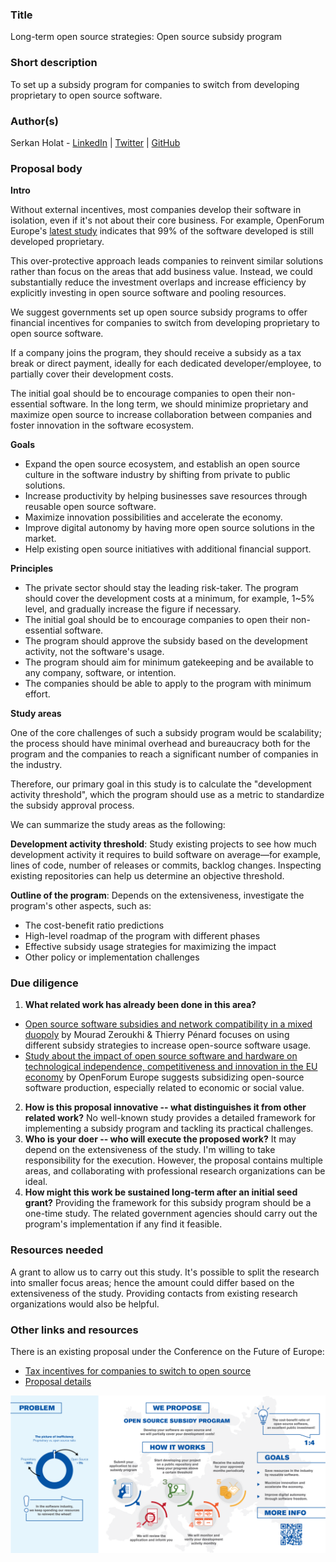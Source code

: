 ### Title

<!-- A short, pithy title for the proposal. -->

Long-term open source strategies: Open source subsidy program

### Short description

<!-- A short, one-sentence description of the proposal. -->

To set up a subsidy program for companies to switch from developing proprietary to open source software.

### Author(s)

<!-- Put your GitHub username(s) here. The proposal author(s) will "own" the proposal and will be able to accept future PRs that change it. -->

Serkan Holat - [LinkedIn](https://www.linkedin.com/in/serkanholat/) | [Twitter](https://twitter.com/coni2k) | [GitHub](https://github.com/coni2k)

### Proposal body

<!-- Explain your proposal. Add as much as you want, within reason! -->

**Intro**

Without external incentives, most companies develop their software in isolation, even if it's not about their core business. For example, OpenForum Europe's [latest study](https://digital-strategy.ec.europa.eu/en/library/study-about-impact-open-source-software-and-hardware-technological-independence-competitiveness-and) indicates that 99% of the software developed is still developed proprietary.

This over-protective approach leads companies to reinvent similar solutions rather than focus on the areas that add business value. Instead, we could substantially reduce the investment overlaps and increase efficiency by explicitly investing in open source software and pooling resources.

We suggest governments set up open source subsidy programs to offer financial incentives for companies to switch from developing proprietary to open source software.

If a company joins the program, they should receive a subsidy as a tax break or direct payment, ideally for each dedicated developer/employee, to partially cover their development costs.

The initial goal should be to encourage companies to open their non-essential software. In the long term, we should minimize proprietary and maximize open source to increase collaboration between companies and foster innovation in the software ecosystem.

**Goals**

- Expand the open source ecosystem, and establish an open source culture in the software industry by shifting from private to public solutions.
- Increase productivity by helping businesses save resources through reusable open source software.
- Maximize innovation possibilities and accelerate the economy.
- Improve digital autonomy by having more open source solutions in the market.
- Help existing open source initiatives with additional financial support.

**Principles**

- The private sector should stay the leading risk-taker. The program should cover the development costs at a minimum, for example, 1~5% level, and gradually increase the figure if necessary.
- The initial goal should be to encourage companies to open their non-essential software.
- The program should approve the subsidy based on the development activity, not the software's usage.
- The program should aim for minimum gatekeeping and be available to any company, software, or intention.
- The companies should be able to apply to the program with minimum effort.

**Study areas**

One of the core challenges of such a subsidy program would be scalability; the process should have minimal overhead and bureaucracy both for the program and the companies to reach a significant number of companies in the industry.

Therefore, our primary goal in this study is to calculate the "development activity threshold", which the program should use as a metric to standardize the subsidy approval process.

We can summarize the study areas as the following:

**Development activity threshold**: Study existing projects to see how much development activity it requires to build software on average—for example, lines of code, number of releases or commits, backlog changes. Inspecting existing repositories can help us determine an objective threshold.

**Outline of the program**: Depends on the extensiveness, investigate the program's other aspects, such as:
- The cost-benefit ratio predictions
- High-level roadmap of the program with different phases
- Effective subsidy usage strategies for maximizing the impact
- Other policy or implementation challenges

### Due diligence

<!-- Please answer the following due diligence questions; it's okay to answer "N/A" if you don't know yet. -->

1. **What related work has already been done in this area?**
- [Open source software subsidies and network compatibility in a mixed duopoly](https://ideas.repec.org/a/ebl/ecbull/eb-13-00806.html) by Mourad Zeroukhi & Thierry Pénard focuses on using different subsidy strategies to increase open-source software usage.
- [Study about the impact of open source software and hardware on technological independence, competitiveness and innovation in the EU economy](https://digital-strategy.ec.europa.eu/en/library/study-about-impact-open-source-software-and-hardware-technological-independence-competitiveness-and) by OpenForum Europe suggests subsidizing open-source software production, especially related to economic or social value.
2. **How is this proposal innovative -- what distinguishes it from other related work?** No well-known study provides a detailed framework for implementing a subsidy program and tackling its practical challenges.
3. **Who is your doer -- who will execute the proposed work?** It may depend on the extensiveness of the study. I'm willing to take responsibility for the execution. However, the proposal contains multiple areas, and collaborating with professional research organizations can be ideal.
4. **How might this work be sustained long-term after an initial seed grant?** Providing the framework for this subsidy program should be a one-time study. The related government agencies should carry out the program's implementation if any find it feasible.

### Resources needed

A grant to allow us to carry out this study. It's possible to split the research into smaller focus areas; hence the amount could differ based on the extensiveness of the study. Providing contacts from existing research organizations would also be helpful.

### Other links and resources

<!-- Add any other links, images, or resources that are relevant to the proposal -->

There is an existing proposal under the Conference on the Future of Europe:
- [Tax incentives for companies to switch to open source](https://futureu.europa.eu/processes/Digital/f/15/proposals/1791?locale=en)
- [Proposal details](https://cryptpad.fr/pad/#/2/pad/view/dbvA2U0lhmRPGcyQFCIf-vISR7iF4-8XfaH16zFzvqE/)

![Open source subsidy program](./images/open-source-subsidy-program.png?v=220212)
